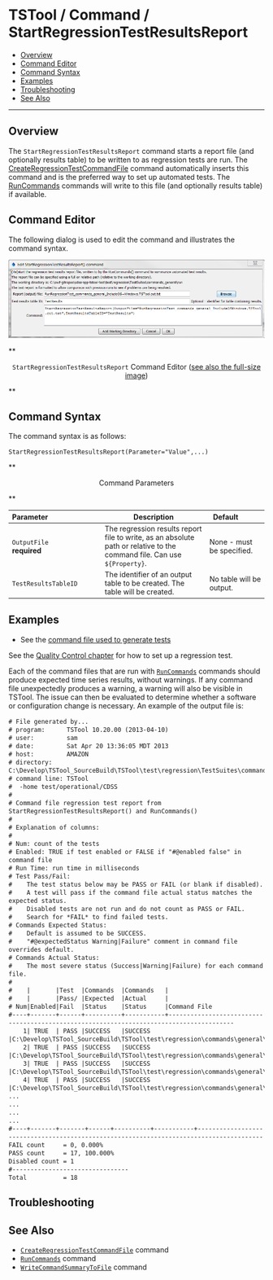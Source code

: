 # TSTool / Command / StartRegressionTestResultsReport #

* [Overview](#overview)
* [Command Editor](#command-editor)
* [Command Syntax](#command-syntax)
* [Examples](#examples)
* [Troubleshooting](#troubleshooting)
* [See Also](#see-also)

-------------------------

## Overview ##

The `StartRegressionTestResultsReport` command starts a report file (and optionally results table) to be written to as regression tests are run.
The [CreateRegressionTestCommandFile](../CreateRegressionTestCommandFile/CreateRegressionTestCommandFile.md) command automatically
inserts this command and is the preferred way to set up automated tests.
The [RunCommands](../RunCommands/RunCommands.md) commands will write to this file (and optionally results table) if available.

## Command Editor ##

The following dialog is used to edit the command and illustrates the command syntax.

![StartRegressionTestResultsReport](StartRegressionTestResultsReport.png)

**<p style="text-align: center;">
`StartRegressionTestResultsReport` Command Editor (<a href="../StartRegressionTestResultsReport.png">see also the full-size image</a>)
</p>**

## Command Syntax ##

The command syntax is as follows:

```text
StartRegressionTestResultsReport(Parameter="Value",...)
```
**<p style="text-align: center;">
Command Parameters
</p>**

| **Parameter**&nbsp;&nbsp;&nbsp;&nbsp;&nbsp;&nbsp;&nbsp;&nbsp;&nbsp;&nbsp;&nbsp;&nbsp;&nbsp;&nbsp;&nbsp;&nbsp;&nbsp;&nbsp;&nbsp;&nbsp;&nbsp;&nbsp;&nbsp;&nbsp;&nbsp;&nbsp; | **Description** | **Default**&nbsp;&nbsp;&nbsp;&nbsp;&nbsp;&nbsp;&nbsp;&nbsp;&nbsp;&nbsp; |
| --------------|-----------------|----------------- |
| `OutputFile`<br>**required** | The regression results report file to write, as an absolute path or relative to the command file.  Can use `${Property}`. | None - must be specified. |
| `TestResultsTableID` | The identifier of an output table to be created.  The table will be created. | No table will be output. |

## Examples ##

* See the [command file used to generate tests](https://github.com/OpenCDSS/cdss-app-tstool-test/blob/master/test/regression/TestSuites/commands_general/create/Create_RunTestSuite_commands_general_IncludeOS%3DWindows.TSTool)

See the [Quality Control chapter](../../quality-control/quality-control.md) for how to set up a regression test.

Each of the command files that are run with
[`RunCommands`](../RunCommands/RunCommands.md) commands should produce expected time series results, without warnings.
If any command file unexpectedly produces a warning, a warning will also be visible in TSTool.
The issue can then be evaluated to determine whether a software or configuration change is necessary.
An example of the output file is:

```
# File generated by...
# program:      TSTool 10.20.00 (2013-04-10)
# user:         sam
# date:         Sat Apr 20 13:36:05 MDT 2013
# host:         AMAZON
# directory:    C:\Develop\TSTool_SourceBuild\TSTool\test\regression\TestSuites\commands_general\run
# command line: TSTool
#  -home test/operational/CDSS
#
# Command file regression test report from StartRegressionTestResultsReport() and RunCommands()
#
# Explanation of columns:
#
# Num: count of the tests
# Enabled: TRUE if test enabled or FALSE if "#@enabled false" in command file
# Run Time: run time in milliseconds
# Test Pass/Fail:
#    The test status below may be PASS or FAIL (or blank if disabled).
#    A test will pass if the command file actual status matches the expected status.
#    Disabled tests are not run and do not count as PASS or FAIL.
#    Search for *FAIL* to find failed tests.
# Commands Expected Status:
#    Default is assumed to be SUCCESS.
#    "#@expectedStatus Warning|Failure" comment in command file overrides default.
# Commands Actual Status:
#    The most severe status (Success|Warning|Failure) for each command file.
#
#    |       |Test  |Commands  |Commands   |
#    |       |Pass/ |Expected  |Actual     |
# Num|Enabled|Fail  |Status    |Status     |Command File
#----+-------+------+----------+-----------+----------------------------------------------------------------------------------------
    1| TRUE  | PASS |SUCCESS   |SUCCESS    |C:\Develop\TSTool_SourceBuild\TSTool\test\regression\commands\general\ARMA\Test_ARMA_Day.TSTool
    2| TRUE  | PASS |SUCCESS   |SUCCESS    |C:\Develop\TSTool_SourceBuild\TSTool\test\regression\commands\general\ARMA\Test_ARMA_Legacy.TSTool
    3| TRUE  | PASS |SUCCESS   |SUCCESS    |C:\Develop\TSTool_SourceBuild\TSTool\test\regression\commands\general\ARMA\Test_ARMA_Legacy_Ast.TSTool
    4| TRUE  | PASS |SUCCESS   |SUCCESS    |C:\Develop\TSTool_SourceBuild\TSTool\test\regression\commands\general\ARMA\Test_ARMA_Legacy…
...
...
...
...
#----+-------+-------+------+----------+-----------+----------------------------------------------------------------------------------------
FAIL count     = 0, 0.000%
PASS count     = 17, 100.000%
Disabled count = 1
#--------------------------------
Total          = 18
```

## Troubleshooting ##

## See Also ##

* [`CreateRegressionTestCommandFile`](../CreateRegressionTestCommandFile/CreateRegressionTestCommandFile.md) command
* [`RunCommands`](../RunCommands/RunCommands.md) command
* [`WriteCommandSummaryToFile`](../WriteCommandSummaryToFile/WriteCommandSummaryToFile.md) command
